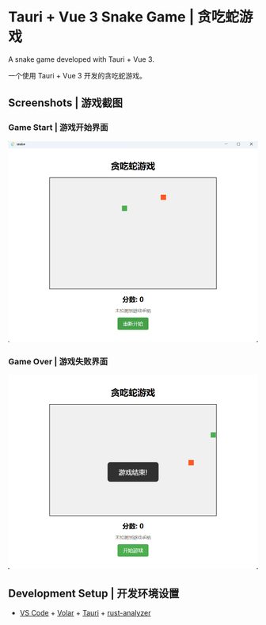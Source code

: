 # Tauri + Vue 3 Snake Game | 贪吃蛇游戏

A snake game developed with Tauri + Vue 3.

一个使用 Tauri + Vue 3 开发的贪吃蛇游戏。

## Screenshots | 游戏截图

### Game Start | 游戏开始界面
![Game Start Screen](./png/start.png)

### Game Over | 游戏失败界面
![Game Over Screen](./png/failed.png)

## Development Setup | 开发环境设置

- [VS Code](https://code.visualstudio.com/) + [Volar](https://marketplace.visualstudio.com/items?itemName=Vue.volar) + [Tauri](https://marketplace.visualstudio.com/items?itemName=tauri-apps.tauri-vscode) + [rust-analyzer](https://marketplace.visualstudio.com/items?itemName=rust-lang.rust-analyzer)
